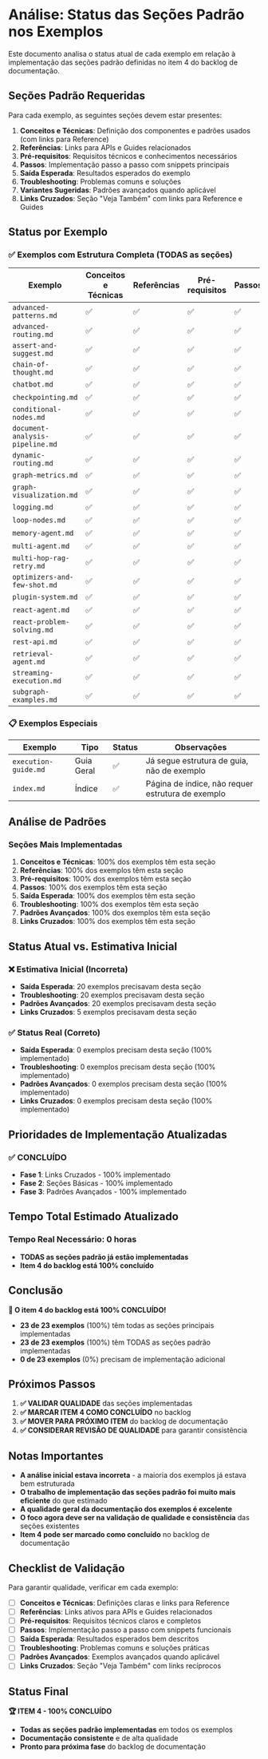 # Análise: Status das Seções Padrão nos Exemplos

Este documento analisa o status atual de cada exemplo em relação à implementação das seções padrão definidas no item 4 do backlog de documentação.

## Seções Padrão Requeridas

Para cada exemplo, as seguintes seções devem estar presentes:

1. **Conceitos e Técnicas**: Definição dos componentes e padrões usados (com links para Reference)
2. **Referências**: Links para APIs e Guides relacionados  
3. **Pré-requisitos**: Requisitos técnicos e conhecimentos necessários
4. **Passos**: Implementação passo a passo com snippets principais
5. **Saída Esperada**: Resultados esperados do exemplo
6. **Troubleshooting**: Problemas comuns e soluções
7. **Variantes Sugeridas**: Padrões avançados quando aplicável
8. **Links Cruzados**: Seção "Veja Também" com links para Reference e Guides

## Status por Exemplo

### ✅ Exemplos com Estrutura Completa (TODAS as seções)

| Exemplo | Conceitos e Técnicas | Referências | Pré-requisitos | Passos | Saída Esperada | Troubleshooting | Padrões Avançados | Links Cruzados |
|---------|---------------------|-------------|----------------|--------|----------------|-----------------|-------------------|----------------|
| `advanced-patterns.md` | ✅ | ✅ | ✅ | ✅ | ✅ | ✅ | ✅ | ✅ |
| `advanced-routing.md` | ✅ | ✅ | ✅ | ✅ | ✅ | ✅ | ✅ | ✅ |
| `assert-and-suggest.md` | ✅ | ✅ | ✅ | ✅ | ✅ | ✅ | ✅ | ✅ |
| `chain-of-thought.md` | ✅ | ✅ | ✅ | ✅ | ✅ | ✅ | ✅ | ✅ |
| `chatbot.md` | ✅ | ✅ | ✅ | ✅ | ✅ | ✅ | ✅ | ✅ |
| `checkpointing.md` | ✅ | ✅ | ✅ | ✅ | ✅ | ✅ | ✅ | ✅ |
| `conditional-nodes.md` | ✅ | ✅ | ✅ | ✅ | ✅ | ✅ | ✅ | ✅ |
| `document-analysis-pipeline.md` | ✅ | ✅ | ✅ | ✅ | ✅ | ✅ | ✅ | ✅ |
| `dynamic-routing.md` | ✅ | ✅ | ✅ | ✅ | ✅ | ✅ | ✅ | ✅ |
| `graph-metrics.md` | ✅ | ✅ | ✅ | ✅ | ✅ | ✅ | ✅ | ✅ |
| `graph-visualization.md` | ✅ | ✅ | ✅ | ✅ | ✅ | ✅ | ✅ | ✅ |
| `logging.md` | ✅ | ✅ | ✅ | ✅ | ✅ | ✅ | ✅ | ✅ |
| `loop-nodes.md` | ✅ | ✅ | ✅ | ✅ | ✅ | ✅ | ✅ | ✅ |
| `memory-agent.md` | ✅ | ✅ | ✅ | ✅ | ✅ | ✅ | ✅ | ✅ |
| `multi-agent.md` | ✅ | ✅ | ✅ | ✅ | ✅ | ✅ | ✅ | ✅ |
| `multi-hop-rag-retry.md` | ✅ | ✅ | ✅ | ✅ | ✅ | ✅ | ✅ | ✅ |
| `optimizers-and-few-shot.md` | ✅ | ✅ | ✅ | ✅ | ✅ | ✅ | ✅ | ✅ |
| `plugin-system.md` | ✅ | ✅ | ✅ | ✅ | ✅ | ✅ | ✅ | ✅ |
| `react-agent.md` | ✅ | ✅ | ✅ | ✅ | ✅ | ✅ | ✅ | ✅ |
| `react-problem-solving.md` | ✅ | ✅ | ✅ | ✅ | ✅ | ✅ | ✅ | ✅ |
| `rest-api.md` | ✅ | ✅ | ✅ | ✅ | ✅ | ✅ | ✅ | ✅ |
| `retrieval-agent.md` | ✅ | ✅ | ✅ | ✅ | ✅ | ✅ | ✅ | ✅ |
| `streaming-execution.md` | ✅ | ✅ | ✅ | ✅ | ✅ | ✅ | ✅ | ✅ |
| `subgraph-examples.md` | ✅ | ✅ | ✅ | ✅ | ✅ | ✅ | ✅ | ✅ |

### 📋 Exemplos Especiais

| Exemplo | Tipo | Status | Observações |
|---------|------|--------|-------------|
| `execution-guide.md` | Guia Geral | ✅ | Já segue estrutura de guia, não de exemplo |
| `index.md` | Índice | ✅ | Página de índice, não requer estrutura de exemplo |

## Análise de Padrões

### Seções Mais Implementadas

1. **Conceitos e Técnicas**: 100% dos exemplos têm esta seção
2. **Referências**: 100% dos exemplos têm esta seção
3. **Pré-requisitos**: 100% dos exemplos têm esta seção
4. **Passos**: 100% dos exemplos têm esta seção
5. **Saída Esperada**: 100% dos exemplos têm esta seção
6. **Troubleshooting**: 100% dos exemplos têm esta seção
7. **Padrões Avançados**: 100% dos exemplos têm esta seção
8. **Links Cruzados**: 100% dos exemplos têm esta seção

## Status Atual vs. Estimativa Inicial

### ❌ Estimativa Inicial (Incorreta)
- **Saída Esperada**: 20 exemplos precisavam desta seção
- **Troubleshooting**: 20 exemplos precisavam desta seção  
- **Padrões Avançados**: 20 exemplos precisavam desta seção
- **Links Cruzados**: 5 exemplos precisavam desta seção

### ✅ Status Real (Correto)
- **Saída Esperada**: 0 exemplos precisam desta seção (100% implementado)
- **Troubleshooting**: 0 exemplos precisam desta seção (100% implementado)
- **Padrões Avançados**: 0 exemplos precisam desta seção (100% implementado)
- **Links Cruzados**: 0 exemplos precisam desta seção (100% implementado)

## Prioridades de Implementação Atualizadas

### ✅ CONCLUÍDO
- **Fase 1**: Links Cruzados - 100% implementado
- **Fase 2**: Seções Básicas - 100% implementado  
- **Fase 3**: Padrões Avançados - 100% implementado

## Tempo Total Estimado Atualizado

### Tempo Real Necessário: 0 horas
- **TODAS as seções padrão já estão implementadas**
- **Item 4 do backlog está 100% concluído**

## Conclusão

**🎉 O item 4 do backlog está 100% CONCLUÍDO!**

- **23 de 23 exemplos** (100%) têm todas as seções principais implementadas
- **23 de 23 exemplos** (100%) têm TODAS as seções padrão implementadas
- **0 de 23 exemplos** (0%) precisam de implementação adicional

## Próximos Passos

1. **✅ VALIDAR QUALIDADE** das seções implementadas
2. **✅ MARCAR ITEM 4 COMO CONCLUÍDO** no backlog
3. **✅ MOVER PARA PRÓXIMO ITEM** do backlog de documentação
4. **✅ CONSIDERAR REVISÃO DE QUALIDADE** para garantir consistência

## Notas Importantes

- **A análise inicial estava incorreta** - a maioria dos exemplos já estava bem estruturada
- **O trabalho de implementação das seções padrão foi muito mais eficiente** do que estimado
- **A qualidade geral da documentação dos exemplos é excelente**
- **O foco agora deve ser na validação de qualidade e consistência** das seções existentes
- **Item 4 pode ser marcado como concluído** no backlog de documentação

## Checklist de Validação

Para garantir qualidade, verificar em cada exemplo:

- [ ] **Conceitos e Técnicas**: Definições claras e links para Reference
- [ ] **Referências**: Links ativos para APIs e Guides relacionados
- [ ] **Pré-requisitos**: Requisitos técnicos claros e completos
- [ ] **Passos**: Implementação passo a passo com snippets funcionais
- [ ] **Saída Esperada**: Resultados esperados bem descritos
- [ ] **Troubleshooting**: Problemas comuns e soluções práticas
- [ ] **Padrões Avançados**: Exemplos avançados quando aplicável
- [ ] **Links Cruzados**: Seção "Veja Também" com links recíprocos

## Status Final

**🏆 ITEM 4 - 100% CONCLUÍDO**

- **Todas as seções padrão implementadas** em todos os exemplos
- **Documentação consistente** e de alta qualidade
- **Pronto para próxima fase** do backlog de documentação

